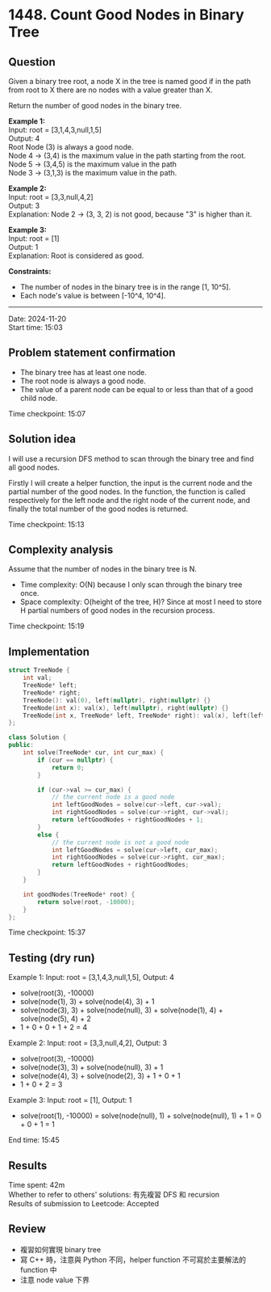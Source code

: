# 1448. Count Good Nodes in Binary Tree

## Question

Given a binary tree root, a node X in the tree is named good if in the path from root to X there are no nodes with a value greater than X.  

Return the number of good nodes in the binary tree.  

**Example 1:**  
Input: root = [3,1,4,3,null,1,5]  
Output: 4  
Root Node (3) is always a good node.  
Node 4 -> (3,4) is the maximum value in the path starting from the root.  
Node 5 -> (3,4,5) is the maximum value in the path  
Node 3 -> (3,1,3) is the maximum value in the path.  

**Example 2:**  
Input: root = [3,3,null,4,2]  
Output: 3  
Explanation: Node 2 -> (3, 3, 2) is not good, because "3" is higher than it.  

**Example 3:**  
Input: root = [1]  
Output: 1  
Explanation: Root is considered as good.  

**Constraints:**  
- The number of nodes in the binary tree is in the range [1, 10^5].
- Each node's value is between [-10^4, 10^4].

---
Date: 2024-11-20  
Start time: 15:03  

## Problem statement confirmation

- The binary tree has at least one node.
- The root node is always a good node.
- The value of a parent node can be equal to or less than that of a good child node.

Time checkpoint: 15:07  

## Solution idea

I will use a recursion DFS method to scan through the binary tree and find all good nodes.  

Firstly I will create a helper function, the input is the current node and the partial number of the good nodes. In the function, the function is called respectively for the left node and the right node of the current node, and finally the total number of the good nodes is returned.  

Time checkpoint: 15:13  

## Complexity analysis

Assume that the number of nodes in the binary tree is N.
- Time complexity: O(N) because I only scan through the binary tree once.
- Space complexity: O(height of the tree, H)? Since at most I need to store H partial numbers of good nodes in the recursion process.

Time checkpoint: 15:19  

## Implementation

```cpp
struct TreeNode {
    int val;
    TreeNode* left;
    TreeNode* right;
    TreeNode(): val(0), left(nullptr), right(nullptr) {}
    TreeNode(int x): val(x), left(nullptr), right(nullptr) {}
    TreeNode(int x, TreeNode* left, TreeNode* right): val(x), left(left), right(right) {}
};

class Solution {
public:
    int solve(TreeNode* cur, int cur_max) {
        if (cur == nullptr) {
            return 0;
        }

        if (cur->val >= cur_max) {
            // the current node is a good node
            int leftGoodNodes = solve(cur->left, cur->val);
            int rightGoodNodes = solve(cur->right, cur->val);
            return leftGoodNodes + rightGoodNodes + 1;
        }
        else {
            // the current node is not a good node
            int leftGoodNodes = solve(cur->left, cur_max);
            int rightGoodNodes = solve(cur->right, cur_max);
            return leftGoodNodes + rightGoodNodes;
        }
    }

    int goodNodes(TreeNode* root) {
        return solve(root, -10000);
    }
};
```

Time checkpoint: 15:37  

## Testing (dry run)

Example 1: Input: root = [3,1,4,3,null,1,5], Output: 4  
- solve(root(3), -10000)
- solve(node(1), 3) + solve(node(4), 3) + 1
- solve(node(3), 3) + solve(node(null), 3) + solve(node(1), 4) + solve(node(5), 4) + 2
- 1 + 0 + 0 + 1 + 2 = 4

Example 2: Input: root = [3,3,null,4,2], Output: 3  
- solve(root(3), -10000)
- solve(node(3), 3) + solve(node(null), 3) + 1
- solve(node(4), 3) + solve(node(2), 3) + 1 + 0 + 1
- 1 + 0 + 2 = 3

Example 3: Input: root = [1], Output: 1  
- solve(root(1), -10000) = solve(node(null), 1) + solve(node(null), 1) + 1 = 0 + 0 + 1 = 1

End time: 15:45  

## Results

Time spent: 42m  
Whether to refer to others' solutions: 有先複習 DFS 和 recursion  
Results of submission to Leetcode: Accepted  

## Review

- 複習如何實現 binary tree
- 寫 C++ 時，注意與 Python 不同，helper function 不可寫於主要解法的 function 中
- 注意 node value 下界